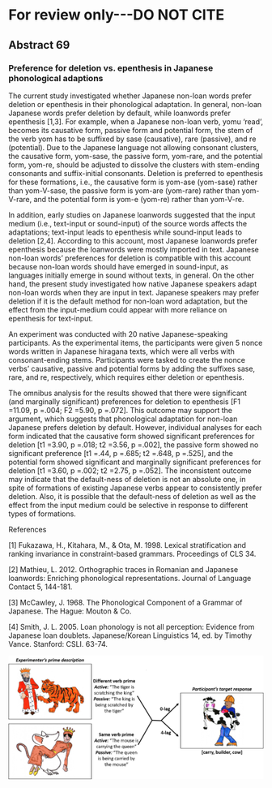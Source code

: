 # For review only---DO NOT CITE

## Abstract 69

### Preference for deletion vs. epenthesis in Japanese phonological adaptions

The current study investigated whether Japanese non-loan words prefer deletion or epenthesis in their phonological adaptation. In general, non-loan Japanese words prefer deletion by default, while loanwords prefer epenthesis [1,3]. For example, when a Japanese non-loan verb, yomu ‘read’, becomes its causative form, passive form and potential form, the stem of the verb yom has to be suffixed by sase (causative), rare (passive), and re (potential). Due to the Japanese language not allowing consonant clusters, the causative form, yom-sase, the passive form, yom-rare, and the potential form, yom-re, should be adjusted to dissolve the clusters with stem-ending consonants and suffix-initial consonants. Deletion is preferred to epenthesis for these formations, i.e., the causative form is yom-ase (yom-sase) rather than yom-V-sase, the passive form is yom-are (yom-rare) rather than yom-V-rare, and the potential form is yom-e (yom-re) rather than yom-V-re.

In addition, early studies on Japanese loanwords suggested that the input medium (i.e., text-input or sound-input) of the source words affects the adaptations; text-input leads to epenthesis while sound-input leads to deletion [2,4]. According to this account, most Japanese loanwords prefer epenthesis because the loanwords were mostly imported in text. Japanese non-loan words’ preferences for deletion is compatible with this account because non-loan words should have emerged in sound-input, as languages initially emerge in sound without texts, in general. On the other hand, the present study investigated how native Japanese speakers adapt non-loan words when they are input in text. Japanese speakers may prefer deletion if it is the default method for non-loan word adaptation, but the effect from the input-medium could appear with more reliance on epenthesis for text-input.

An experiment was conducted with 20 native Japanese-speaking participants. As the experimental items, the participants were given 5 nonce words written in Japanese hiragana texts, which were all verbs with consonant-ending stems. Participants were tasked to create the nonce verbs’ causative, passive and potential forms by adding the suffixes sase, rare, and re, respectively, which requires either deletion or epenthesis.

The omnibus analysis for the results showed that there were significant (and marginally significant) preferences for deletion to epenthesis [F1 =11.09, p =.004; F2 =5.90, p =.072]. This outcome may support the argument, which suggests that phonological adaptation for non-loan Japanese prefers deletion by default. However, individual analyses for each form indicated that the causative form showed significant preferences for deletion [t1 =3.90, p =.018; t2 =3.56, p =.002], the passive form showed no significant preference [t1 =.44, p =.685; t2 =.648, p =.525],  and the potential form showed significant and marginally significant preferences for deletion [t1 =3.60, p =.002; t2 =2.75, p =.052]. The inconsistent outcome may indicate that the default-ness of deletion is not an absolute one, in spite of formations of existing Japanese verbs appear to consistently prefer deletion. Also, it is possible that the default-ness of deletion as well as the effect from the input medium could be selective in response to different types of formations.



References

[1] Fukazawa, H., Kitahara, M., & Ota, M. 1998. Lexical stratification and ranking invariance in constraint-based grammars. Proceedings of CLS 34.

[2] Mathieu, L. 2012. Orthographic traces in Romanian and Japanese loanwords: Enriching phonological representations. Journal of Language Contact 5, 144-181.

[3] McCawley, J. 1968. The Phonological Component of a Grammar of Japanese. The Hague: Mouton & Co.

[4] Smith, J. L. 2005. Loan phonology is not all perception: Evidence from Japanese loan doublets. Japanese/Korean Linguistics 14, ed. by Timothy Vance. Stanford: CSLI. 63-74.

![Attachment](attachments/69-1.png)
